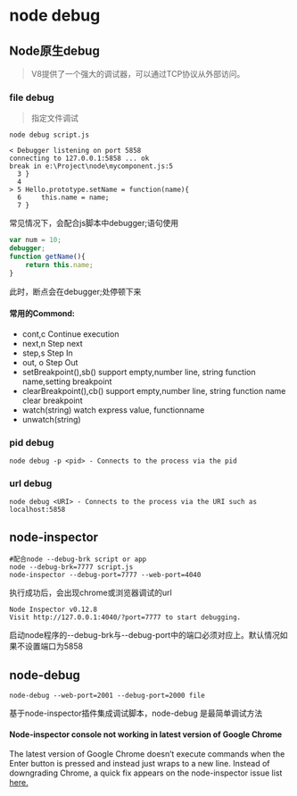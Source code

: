 # node debug

## Node原生debug

> V8提供了一个强大的调试器，可以通过TCP协议从外部访问。

### file debug

> 指定文件调试

```shell
node debug script.js

< Debugger listening on port 5858
connecting to 127.0.0.1:5858 ... ok
break in e:\Project\node\mycomponent.js:5
  3 }
  4
> 5 Hello.prototype.setName = function(name){
  6     this.name = name;
  7 }

```

常见情况下，会配合js脚本中debugger;语句使用

```javascript
var num = 10;
debugger;
function getName(){
    return this.name;
}
```

此时，断点会在debugger;处停顿下来


#### 常用的Commond:

+ cont,c  Continue execution
+ next,n  Step next
+ step,s  Step In
+ out, o  Step Out
+ setBreakpoint(),sb() support empty,number line, string function name,setting breakpoint
+ clearBreakpoint(),cb() support empty,number line, string function name clear breakpoint
+ watch(string) watch express value, functionname
+ unwatch(string)

### pid debug

```shell
node debug -p <pid> - Connects to the process via the pid

```


### url debug

```shell
node debug <URI> - Connects to the process via the URI such as localhost:5858
```

## node-inspector

```shell
#配合node --debug-brk script or app
node --debug-brk=7777 script.js
node-inspector --debug-port=7777 --web-port=4040
```

执行成功后，会出现chrome或浏览器调试的url

```shell
Node Inspector v0.12.8
Visit http://127.0.0.1:4040/?port=7777 to start debugging.
```


启动node程序的--debug-brk与--debug-port中的端口必须对应上。默认情况如果不设置端口为5858

## node-debug 

```
node-debug --web-port=2001 --debug-port=2000 file
```

基于node-inspector插件集成调试脚本，node-debug 是最简单调试方法

#### Node-inspector console not working in latest version of Google Chrome


The latest version of Google Chrome doesn’t execute commands when the Enter button is pressed and instead just wraps to a new line. Instead of downgrading Chrome, a quick fix appears on the node-inspector issue list [here.](https://maltronic.io/2016/12/01/node-inspector-console-not-working-in-latest-version-of-google-chrome/)






